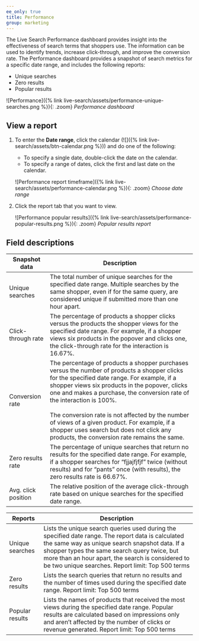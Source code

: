 ```yaml
---
ee_only: true
title: Performance
group: marketing
---
```


The Live Search Performance dashboard provides insight into the effectiveness of search terms that shoppers use. The information can be used to identify trends, increase click-through, and improve the conversion rate. The Performance dashboard provides a snapshot of search metrics for a specific date range, and includes the following reports:

- Unique searches
- Zero results
- Popular results

![Performance]({% link live-search/assets/performance-unique-searches.png %}){: .zoom}
_Performance dashboard_

## View a report

1. To enter the **Date range**, click the calendar (![]({% link live-search/assets/btn-calendar.png %})) and do one of the following:

   - To specify a single date, double-click the date on the calendar.
   - To specify a range of dates, click the first and last date on the calendar.

   ![Performance report timeframe]({% link live-search/assets/performance-calendar.png %}){: .zoom}
   _Choose date range_

1. Click the report tab that you want to view.

   ![Performance popular results]({% link live-search/assets/performance-popular-results.png %}){: .zoom}
   _Popular results report_

## Field descriptions

|Snapshot data |Description|
|--- |--- |
|Unique searches |The total number of unique searches for the specified date range. Multiple searches by the same shopper, even if for the same query, are considered unique if submitted more than one hour apart. |
|Click-through rate|The percentage of products a shopper clicks versus the products the shopper views for the specified date range. For example, if a shopper views six products in the popover and clicks one, the click-through rate for the interaction is 16.67%. |
|Conversion rate |The percentage of products a shopper purchases versus the number of products a shopper clicks for the specified date range. For example, if a shopper views six products in the popover, clicks one and makes a purchase, the conversion rate of the interaction is 100%.<br /><br />The conversion rate is not affected by the number of views of a given product. For example, if a shopper uses search but does not click any products, the conversion rate remains the same.|
|Zero results rate|The percentage of unique searches that return no results for the specified date range. For example, if a shopper searches for “fjjajfjfjf” twice (without results) and for “pants” once (with results), the zero results rate is 66.67%. |
|Avg. click position|The relative position of the average click-through rate based on unique searches for the specified date range. |

|Reports |Description|
|--- |--- |
|Unique searches |Lists the unique search queries used during the specified date range. The report data is  calculated the same way as unique search snapshot data. If a shopper types the same search query twice, but more than an hour apart, the search is considered to be two unique searches.  Report limit: Top 500 terms |
|Zero results |Lists the search queries that return no results and the number of times used during the specified date range. Report limit: Top 500 terms |
|Popular results |Lists the names of products that received the most views during the specified date range.  Popular results are calculated based on impressions only and aren’t affected by the number of clicks or revenue generated. Report limit: Top 500 terms |
